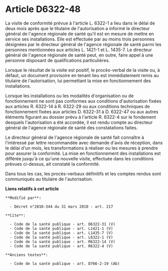 # Article D6322-48

La visite de conformité prévue à l'article L. 6322-1 a lieu dans le délai de deux mois après que le titulaire de
l'autorisation a informé le directeur général de l'agence régionale de santé qu'il est en mesure de mettre en service ses
installations. Elle est effectuée par au moins trois personnes désignées par le directeur général de l'agence régionale de
santé parmi les personnes mentionnées aux articles L. 1421-1 et L. 1435-7. Le directeur général de l'agence régionale de
santé peut, en outre, faire appel à une personne disposant de qualifications particulières. 

Lorsque le résultat de la visite est positif, le procès-verbal de la visite ou, à défaut, un document provisoire en tenant
lieu est immédiatement remis au titulaire de l'autorisation, lui permettant la mise en fonctionnement des installations. 

Lorsque les installations ou les modalités d'organisation ou de fonctionnement ne sont pas conformes aux conditions
d'autorisation fixées aux articles R. 6322-14 à R. 6322-29 ou aux conditions techniques de fonctionnement fixées aux articles
D. 6322-31 à D. 6322-47 ou aux autres éléments figurant au dossier prévu à l'article R. 6322-4 sur le fondement desquels
l'autorisation a été accordée, il est rendu compte au directeur général de l'agence régionale de santé des constatations
faites. 

Le directeur général de l'agence régionale de santé fait connaître à l'intéressé par lettre recommandée avec demande d'avis
de réception, dans le délai d'un mois, les transformations à réaliser ou les mesures à prendre pour assurer la conformité. La
mise en fonctionnement des installations est différée jusqu'à ce qu'une nouvelle visite, effectuée dans les conditions
prévues ci-dessus, ait constaté la conformité. 

Dans tous les cas, les procès-verbaux définitifs et les comptes rendus sont communiqués au titulaire de l'autorisation.

**Liens relatifs à cet article**

	**Modifié par**:

	  - Décret n°2010-344 du 31 mars 2010 - art. 217

	**Cite**:

	  - Code de la santé publique - art. D6322-31 (V)
	  - Code de la santé publique - art. L1421-1 (V)
	  - Code de la santé publique - art. L1435-7 (V)
	  - Code de la santé publique - art. L6322-1 (V)
	  - Code de la santé publique - art. R6322-14 (V)
	  - Code de la santé publique - art. R6322-4 (V)

	**Anciens textes**:

	  - Code de la santé publique - art. D766-2-19 (Ab)
